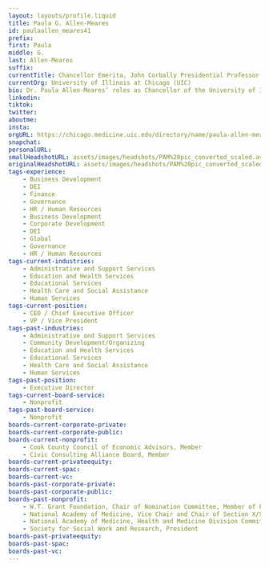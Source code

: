 ```yaml
---
layout: layouts/profile.liquid
title: Paula G. Allen-Meares
id: paulaallen_meares41
prefix: 
first: Paula
middle: G.
last: Allen-Meares
suffix: 
currentTitle: Chancellor Emerita, John Corbally Presidential Professor Emerita, Professor of Medicine, Executive Director - Office of Health Literacy, Faculty Affiliate-IMHR (University of Illinois at Chicago), Dean and Professor Emerita/Norma Radin Collegiate Professor (University of Michigan)
currentOrg: University of Illinois at Chicago (UIC)
bio: Dr. Paula Allen-Meares’ roles as Chancellor of the University of Illinois at Chicago (UIC) and Dean of the schools of social work at University of Michigan (U-M) and University of Illinois at Urbana-Champaign have provided her with significant experience in financial stewardship, labor relations, and workforce diversification. An international expert on educational access and success, human services in educational settings, and physical and mental health in under-resourced communities, Dr. Allen-Meares has published numerous articles and books, and her counsel has been sought by nonprofit boards, the Bill & Melinda Gates Foundation, the states of Illinois and Michigan, and the Obama and Trump administrations. She was elected to the National Academy of Medicine and holds a level-one Professional Director Certification from the American College of Corporate Directors.<br /><br />Dr. Allen-Meares served as Chancellor at UIC, the largest public research university in Chicago, from 2009 to 2015; in 2010, she was also appointed Vice President of the University of Illinois. She oversaw a budget of $2 billion, 15 academic units, and over 28,000 students and 15,000 faculty and staff. On the heels of the Great Recession, she led “Brilliant Futures&#58; The Campaign for the University of Illinois at Chicago” to raise $676 million, the most ever raised by UIC, that went toward increasing access to academic opportunity through financial aid; accelerating the discovery and dissemination of knowledge; enriching the student experience; and promoting healthy societies in Chicago and internationally. This was her third major fundraising campaign as a higher education administrator, all of which exceeded their goals.<br /><br />At UIC, which includes UI Health, Dr. Allen-Meares oversaw a workforce comprising more than 25 labor unions and negotiated a new faculty contract that is regarded as one of the best in the nation for upholding academic excellence while balancing financial necessities. She also introduced new revenue streams and cluster hiring for diversifying a staff that included more than 20 percent veterans and visually impaired individuals. In collaboration with the Board of Trustees, Dr. Allen-Meares launched “Access to Excellence and Success,” a major initiative to improve student access, retention, and graduation rates, which increased retention of Black students by nearly 10 percent, eliminated the retention gap between Black and white students, and led to UIC being designated a Hispanic-Serving Institution by the Department of Education. She was called on by the Obama administration to participate in a series of White House conferences on student success and college affordability. She also worked with federal authorities to mitigate potential threats that could have emerged from the UIC campus, receiving one of the highest national security clearances by the U.S. Department of Defense.<br /><br />In 1993, Dr. Allen-Meares was appointed Dean of the U-M School of Social Work, ranked No. 1 in the country for nearly a decade. While she was Dean, the School’s endowment grew from $1 million to $43 million, and externally funded research awards reached more than $100 million. She led the initiative to relocate the program into a state-of-the-art facility on the U-M campus, including fundraising and construction; engaged new major donors, including philanthropist Ann Lurie and Harpo Studios co-founder Jeff Jacobs; and created new endowed chairs and student scholarships. She chaired the University Health Sciences Council and was a founding dean of the Institute for Research on Women and Gender Advisory Committee, the National Center for Institutional Diversity, and the U-M Detroit Center.<br /><br />From 1999 to 2008, Dr. Allen-Meares was a Trustee of the William T. Grant Foundation and served on the Nomination Commsittee (Chair) and the Research Committee. She was a New York Academy of Medicine Trustee and remains a Fellow, where she worked with other board members and then-mayor Michael Bloomberg on strategies to make New York City more livable for aging residents. She also served on the CEOs for Cities National Leadership Council. Elected to the National Academy of Medicine in 2005, she was appointed Chair of Section X in 2009 and then co-chaired Section X for another two years. She served on the NAM Sarnat Prize Committee and the NAM Awards Committee and currently serves on the Health Division Committee. She is also a member of the Royal Society of Medicine (UK).<br /><br />Dr. Allen-Meares is a member of the Chicago Network and serves on the Chicago Civic Consulting Alliance Board and the Council of Economic Advisors for the President of Cook County in Chicago; she recently served on the American Council on Education’s Commission on Inclusion and the Executive Committee for the Coalition for Urban Serving Universities. She has also served as elected President of the Society of Social Work and Research and has advised such universities as Washington University, Saint Louis University, University of Pittsburg, and University of Southern California.<br /><br />Dr. Allen-Meares is author or co-author of more than 170 publications and serves on the editorial boards of several scholarly journals and publications. Her research interests include the functions of human service providers in educational settings and the challenges and strengths of diverse communities. Major themes in her research include improving the physical and mental health of underprivileged children and adolescents of color and the strengths of parents and communities. Her research is cited around the world, and her theoretical model on school social work for at-risk youth has been used in South Africa, South Korea, Australia, China, and Europe. Her project work has been funded by the National Institutes of Mental Health, the National Institute on Minority Health Disparities, the National Institute of General Medical Sciences, the W.K. Kellogg Foundation, and the Skillman Foundation.
linkedin: 
tiktok: 
twitter: 
aboutme: 
insta: 
orgURL: https://chicago.medicine.uic.edu/directory/name/paula-allen-meares/
snapchat: 
personalURL: 
smallHeadshotURL: assets/images/headshots/PAM%20pic_converted_scaled.avif
originalHeadshotURL: assets/images/headshots/PAM%20pic_converted_scaled.avif
tags-experience: 
    - Business Development
    - DEI
    - Finance
    - Governance
    - HR / Human Resources
    - Business Development
    - Corporate Development
    - DEI
    - Global
    - Governance
    - HR / Human Resources
tags-current-industries: 
    - Administrative and Support Services
    - Education and Health Services
    - Educational Services
    - Health Care and Social Assistance
    - Human Services
tags-current-position: 
    - CEO / Chief Executive Officer
    - VP / Vice President
tags-past-industries: 
    - Administrative and Support Services
    - Community Development/Organizing
    - Education and Health Services
    - Educational Services
    - Health Care and Social Assistance
    - Human Services
tags-past-position: 
    - Executive Director
tags-current-board-service: 
    - Nonprofit
tags-past-board-service: 
    - Nonprofit
boards-current-corporate-private: 
boards-current-corporate-public: 
boards-current-nonprofit: 
    - Cook County Council of Economic Advisors, Member
    - Civic Consulting Alliance Board, Member
boards-current-privateequity: 
boards-current-spac: 
boards-current-vc: 
boards-past-corporate-private: 
boards-past-corporate-public: 
boards-past-nonprofit: 
    - W.T. Grant Foundation, Chair of Nomination Committee, Member of Program Committee/Research Committee
    - National Academy of Medicine, Vice Chair and Chair of Section X/Sarnat Prize Selection Committee
    - National Academy of Medicine, Health and Medicine Division Committee and Improving Health Outcomes for Children with Disabilities Committee
    - Society for Social Work and Research, President
boards-past-privateequity: 
boards-past-spac: 
boards-past-vc: 
---
```

